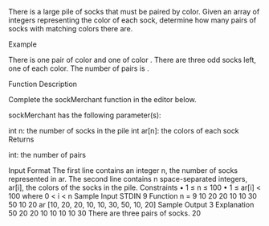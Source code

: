There is a large pile of socks that must be paired by color. Given an array of integers representing the color of each sock, determine how many pairs of socks with matching colors there are.

Example


There is one pair of color  and one of color . There are three odd socks left, one of each color. The number of pairs is .

Function Description

Complete the sockMerchant function in the editor below.

sockMerchant has the following parameter(s):

int n: the number of socks in the pile
int ar[n]: the colors of each sock
Returns

int: the number of pairs                                                                                                                                                                    ﻿

Input Format
The first line contains an integer n, the number of socks represented in ar.
The second line contains n space-separated integers, ar[i], the colors of the socks in the pile.
Constraints
• 1 ≤ n ≤ 100
• 1 ≤ ar[i] < 100 where 0 < i < n
Sample Input
STDIN
9
Function
n = 9
10 20 20 10 10 30 50 10 20 ar [10, 20, 20, 10, 10, 30, 50, 10, 20]
Sample Output
3
Explanation
50
20
20
10
10
10
10
30
There are three pairs of socks.
20   

